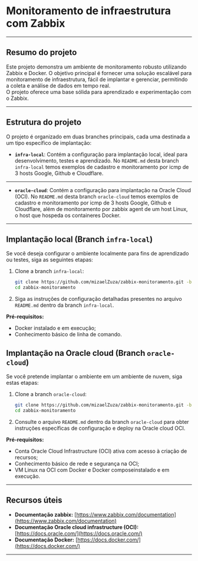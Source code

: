 # Monitoramento de infraestrutura com Zabbix

---

## Resumo do projeto

Este projeto demonstra um ambiente de monitoramento robusto utilizando Zabbix e Docker. O objetivo principal é fornecer uma solução escalável para monitoramento de infraestrutura, fácil de implantar e gerenciar, permitindo a coleta e análise de dados em tempo real.  
O projeto oferece uma base sólida para aprendizado e experimentação com o Zabbix.

---

## Estrutura do projeto

O projeto é organizado em duas branches principais, cada uma destinada a um tipo específico de implantação:

*   **`infra-local`**: Contém a configuração para implantação local, ideal para desenvolvimento, testes e aprendizado. No `README.md` desta branch `infra-local` temos exemplos de cadastro e monitoramento por icmp de 3 hosts Google, Github e Cloudflare.
---

*   **`oracle-cloud`**: Contém a configuração para implantação na Oracle Cloud (OCI). No `README.md` desta branch `oracle-cloud` temos exemplos de cadastro e monitoramento por icmp de 3 hosts Google, Github e Cloudflare, além de monitoramento por zabbix agent de um host Linux, o host que hospeda os containeres Docker.

---

## Implantação local (Branch `infra-local`)

Se você deseja configurar o ambiente localmente para fins de aprendizado ou testes, siga as seguintes etapas:

1.  Clone a branch `infra-local`:
    ```bash
    git clone https://github.com/mizaelZuza/zabbix-monitoramento.git -b infra-local
    cd zabbix-monitoramento
    ```
2.  Siga as instruções de configuração detalhadas presentes no arquivo `README.md` dentro da branch `infra-local`.

**Pré-requisitos:**

*   Docker instalado e em execução;
*   Conhecimento básico de linha de comando.

## Implantação na Oracle cloud (Branch `oracle-cloud`)

Se você pretende implantar o ambiente em um ambiente de nuvem, siga estas etapas:

1.  Clone a branch `oracle-cloud`:
    ```bash
    git clone https://github.com/mizaelZuza/zabbix-monitoramento.git -b oracle-cloud
    cd zabbix-monitoramento
    ```
2.  Consulte o arquivo `README.md` dentro da branch `oracle-cloud` para obter instruções específicas de configuração e deploy na Oracle cloud OCI.

**Pré-requisitos:**

*   Conta Oracle Cloud Infrastructure (OCI) ativa com acesso à criação de recursos;
*   Conhecimento básico de rede e segurança na OCI;
*   VM Linux na OCI com Docker e Docker composeinstalado e em execução.

---

## Recursos úteis

*   **Documentação zabbix:** [https://www.zabbix.com/documentation](https://www.zabbix.com/documentation)
*   **Documentação Oracle cloud infrastructure (OCI):** [https://docs.oracle.com/](https://docs.oracle.com/)
*   **Documentação Docker:** [https://docs.docker.com/](https://docs.docker.com/)

---